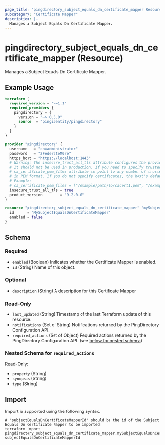 ```yaml
---
page_title: "pingdirectory_subject_equals_dn_certificate_mapper Resource - terraform-provider-pingdirectory"
subcategory: "Certificate Mapper"
description: |-
  Manages a Subject Equals Dn Certificate Mapper.
---
```


# pingdirectory_subject_equals_dn_certificate_mapper (Resource)

Manages a Subject Equals Dn Certificate Mapper.

## Example Usage

```terraform
terraform {
  required_version = ">=1.1"
  required_providers {
    pingdirectory = {
      version = "~> 0.3.0"
      source  = "pingidentity/pingdirectory"
    }
  }
}

provider "pingdirectory" {
  username   = "cn=administrator"
  password   = "2FederateM0re"
  https_host = "https://localhost:1443"
  # Warning: The insecure_trust_all_tls attribute configures the provider to trust any certificate presented by the PingDirectory server.
  # It should not be used in production. If you need to specify trusted CA certificates, use the
  # ca_certificate_pem_files attribute to point to any number of trusted CA certificate files
  # in PEM format. If you do not specify certificates, the host's default root CA set will be used.
  # Example:
  # ca_certificate_pem_files = ["/example/path/to/cacert1.pem", "/example/path/to/cacert2.pem"]
  insecure_trust_all_tls = true
  product_version        = "9.2.0.0"
}

resource "pingdirectory_subject_equals_dn_certificate_mapper" "mySubjectEqualsDnCertificateMapper" {
  id      = "MySubjectEqualsDnCertificateMapper"
  enabled = false
}
```

<!-- schema generated by tfplugindocs -->
## Schema

### Required

- `enabled` (Boolean) Indicates whether the Certificate Mapper is enabled.
- `id` (String) Name of this object.

### Optional

- `description` (String) A description for this Certificate Mapper

### Read-Only

- `last_updated` (String) Timestamp of the last Terraform update of this resource.
- `notifications` (Set of String) Notifications returned by the PingDirectory Configuration API.
- `required_actions` (Set of Object) Required actions returned by the PingDirectory Configuration API. (see [below for nested schema](#nestedatt--required_actions))

<a id="nestedatt--required_actions"></a>
### Nested Schema for `required_actions`

Read-Only:

- `property` (String)
- `synopsis` (String)
- `type` (String)

## Import

Import is supported using the following syntax:

```shell
# "subjectEqualsDnCertificateMapperId" should be the id of the Subject Equals Dn Certificate Mapper to be imported
terraform import pingdirectory_subject_equals_dn_certificate_mapper.mySubjectEqualsDnCertificateMapper subjectEqualsDnCertificateMapperId
```

